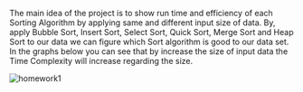 The main idea of the project is to show run time and efficiency of each Sorting Algorithm by applying same and different input size of data. By, apply Bubble Sort, Insert Sort, Select Sort, Quick Sort, Merge Sort and Heap Sort to our data we can figure which Sort algorithm is good to our data set. In the graphs below you can see that by increase the size of input data the Time Complexity will increase regarding the size.


![homework1](https://user-images.githubusercontent.com/32886468/117719473-0cf37700-b1a3-11eb-87d3-3585b874041a.jpg)
